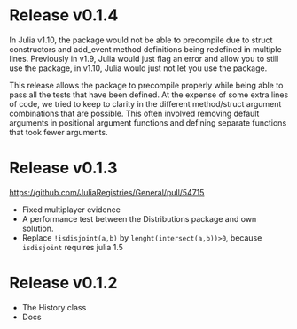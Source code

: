 # Release v0.1.4

In Julia v1.10, the package would not be able to precompile due to struct constructors and add_event method definitions being redefined in multiple lines. Previously in v1.9, Julia would just flag an error and allow you to still use the package, in v1.10, Julia would just not let you use the package.

This release allows the package to precompile properly while being able to pass all the tests that have been defined. At the expense of some extra lines of code, we tried to keep to clarity in the different method/struct argument combinations that are possible. This often involved removing default arguments in positional argument functions and defining separate functions that took fewer arguments.

# Release v0.1.3

https://github.com/JuliaRegistries/General/pull/54715

- Fixed multiplayer evidence
- A performance test between the Distributions package and own solution.
- Replace `!isdisjoint(a,b)` by `lenght(intersect(a,b))>0`, because `isdisjoint` requires julia 1.5

# Release v0.1.2

- The History class 
- Docs
